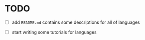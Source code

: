 # TODO

- [ ] add `README.md` contains some descriptions for all of languages
- [ ] start writing some tutorials for languages

